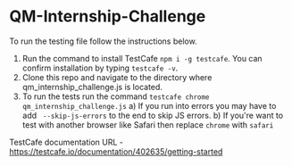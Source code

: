 # QM-Internship-Challenge

To run the testing file follow the instructions below.

1. Run the command to install TestCafe <code>npm i -g testcafe</code>. You can confirm installation by typing <code>testcafe -v</code>.
2. Clone this repo and navigate to the directory where qm_internship_challenge.js is located.
3. To run the tests run the command <code>testcafe chrome qm_internship_challenge.js</code>
  a) If you run into errors you may have to add <code> --skip-js-errors</code> to the end to skip JS errors.
  b) If you're want to test with another browser like Safari then replace <code>chrome</code> with <code>safari</code>


TestCafe documentation URL - https://testcafe.io/documentation/402635/getting-started